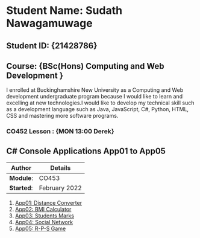 # Student Name: Sudath Nawagamuwage
## Student ID: {21428786}

## Course: {BSc(Hons) Computing and Web Development }

I enrolled at Buckinghamshire New University as a Computing and Web development undergraduate program because I would like to learn and excelling at new technologies.I would like to develop my technical skill such as a development language such as Java, JavaScript, C#, Python, HTML, CSS and mastering more software programs.

### CO452 Lesson : {MON 13:00 Derek}
## C# Console Applications App01 to App05

| Author | Details |
| ---- | ---- |
**Module**: | CO453     |
**Started**: | February 2022 |    

1. [App01: Distance Converter]()
2. [App02: BMI Calculator]()
3. [App03: Students Marks]()
4. [App04: Social Network]()
5. [App05: R-P-S Game]()
